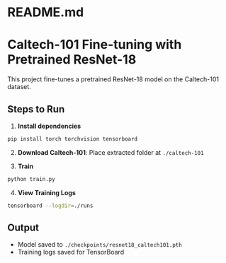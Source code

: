 # README.md
# Caltech-101 Fine-tuning with Pretrained ResNet-18

This project fine-tunes a pretrained ResNet-18 model on the Caltech-101 dataset.

## Steps to Run

1. **Install dependencies**
```bash
pip install torch torchvision tensorboard
```

2. **Download Caltech-101**: Place extracted folder at `./caltech-101`

3. **Train**
```bash
python train.py
```

4. **View Training Logs**
```bash
tensorboard --logdir=./runs
```

## Output
- Model saved to `./checkpoints/resnet18_caltech101.pth`
- Training logs saved for TensorBoard
